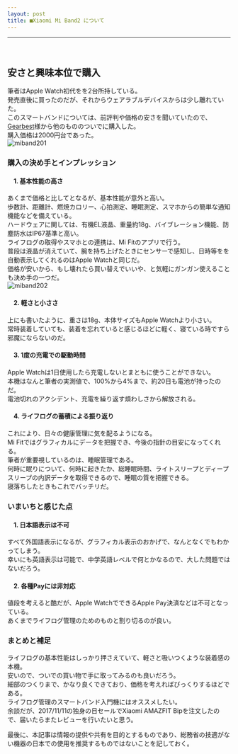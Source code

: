 ```yaml
---
layout: post
title: ■Xiaomi Mi Band2 について
---
```

---
　
## **安さと興味本位で購入**
筆者はApple Watch初代をを2台所持している。  
発売直後に買ったのだが、それからウェアラブルデバイスからは少し離れていた。  
このスマートバンドについては、前評判や価格の安さを聞いていたので、[Gearbest](http://gearbest.com)様から他のもののついでに購入した。  
購入価格は2000円台であった。  
![miband201](https://beni2nd.github.io/images/miband201.jpg "miband201")  

### **購入の決め手とインプレッション**

#### 　1. 基本性能の高さ
あくまで価格と比してとなるが、基本性能が意外と高い。  
歩数計、距離計、燃焼カロリー、心拍測定、睡眠測定、スマホからの簡単な通知機能などを備えている。  
ハードウェアに関しては、有機EL液晶、重量約18g、バイブレーション機能、防塵防水はIP67基準と高い。  
ライフログの取得やスマホとの連携は、Mi Fitのアプリで行う。  
普段は液晶が消えていて、腕を持ち上げたときにセンサーで感知し、日時等をを自動表示してくれるのはApple Watchと同じだ。  
価格が安いから、もし壊れたら買い替えでいいや、と気軽にガンガン使えることも決め手の一つだ。  
![miband202](https://beni2nd.github.io/images/miband202.jpg "miband202")  

#### 　2. 軽さと小ささ
上にも書いたように、重さは18g、本体サイズもApple Watchより小さい。  
常時装着していても、装着を忘れていると感じるほどに軽く、寝ている時ですら邪魔にならないのだ。  

#### 　3. 1度の充電での駆動時間
Apple Watchは1日使用したら充電しないとまともに使うことができない。  
本機はなんと筆者の実測値で、100%から4%まで、約20日も電池が持ったのだ。  
電池切れのアクシデント、充電を繰り返す煩わしさから解放される。  

#### 　4. ライフログの蓄積による振り返り
これにより、日々の健康管理に気を配るようになる。  
Mi Fitではグラフィカルにデータを把握でき、今後の指針の目安になってくれる。  
筆者が重要視しているのは、睡眠管理である。  
何時に眠りについて、何時に起きたか、総睡眠時間、ライトスリープとディープスリープの内訳データを取得できるので、睡眠の質を把握できる。  
寝落ちしたときもこれでバッチリだ。  


### **いまいちと感じた点**

#### 　1. 日本語表示は不可

すべて外国語表示になるが、グラフィカル表示のおかげで、なんとなくでもわかってしまう。  
幸いにも英語表示は可能で、中学英語レベルで何とかなるので、大した問題ではないだろう。  

#### 　2. 各種Payには非対応
値段を考えると酷だが、Apple WatchでできるApple Pay決済などは不可となっている。  
あくまでライフログ管理のためのものと割り切るのが良い。 　


### **まとめと補足**
ライフログの基本性能はしっかり押さえていて、軽さと吸いつくような装着感の本機。  
安いので、ついでの買い物で手に取ってみるのも良いだろう。  
細部のつくりまで、かなり良くできており、価格を考えればびっくりするほどである。  
ライフログ管理のスマートバンド入門機にはオススメしたい。  
余談だが、2017/11/11の独身の日セールでXiaomi AMAZFIT Bipを注文したので、届いたらまたレビューを行いたいと思う。  

最後に、本記事は情報の提供や共有を目的とするものであり、総務省の技適がない機器の日本での使用を推奨するものではないことを記しておく。
